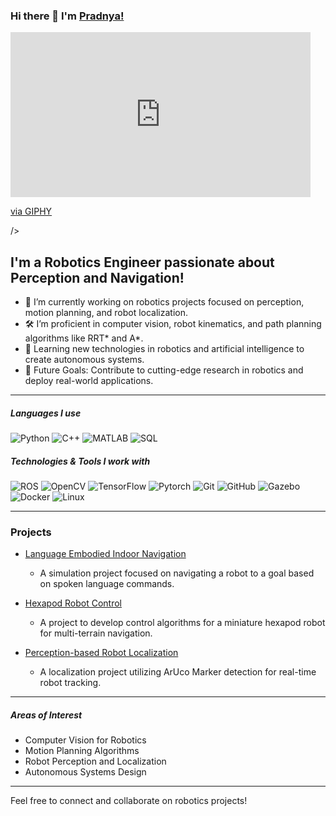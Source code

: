 ### Hi there 👋 I'm [Pradnya!](https://github.com/pradnyas5)

<iframe src="https://giphy.com/embed/AvVomHLXVfoLrgmlJX" width="480" height="264" style="" frameBorder="0" class="giphy-embed" allowFullScreen></iframe><p><a href="https://giphy.com/gifs/EcrookedletterZ-house-music-robotics-bots-AvVomHLXVfoLrgmlJX">via GIPHY</a></p> />

## I'm a Robotics Engineer passionate about Perception and Navigation!

- 🤖 I’m currently working on robotics projects focused on perception, motion planning, and robot localization.
- 🛠 I’m proficient in computer vision, robot kinematics, and path planning algorithms like RRT\* and A\*.
- 🌱 Learning new technologies in robotics and artificial intelligence to create autonomous systems.
- 🎯 Future Goals: Contribute to cutting-edge research in robotics and deploy real-world applications.

---

##### Languages I use

![Python](https://img.shields.io/badge/-Python-000000?style=flat&logo=python)
![C++](https://img.shields.io/badge/-C++-000000?style=flat&logo=c%2B%2B)
![MATLAB](https://img.shields.io/badge/-MATLAB-000000?style=flat&logo=mathworks)
![SQL](https://img.shields.io/badge/-SQL-000000?style=flat&logo=postgresql)

##### Technologies & Tools I work with

![ROS](https://img.shields.io/badge/-ROS-222222?style=flat&logo=ros&logoColor=white)
![OpenCV](https://img.shields.io/badge/-OpenCV-222222?style=flat&logo=opencv&logoColor=5C3EE8)
![TensorFlow](https://img.shields.io/badge/-TensorFlow-222222?style=flat&logo=tensorflow&logoColor=FF6F00)
![Pytorch](https://img.shields.io/badge/-Pytorch-222222?style=flat&logo=pytorch&logoColor=E04E39)
![Git](https://img.shields.io/badge/-Git-222222?style=flat&logo=git&logoColor=F05032)
![GitHub](https://img.shields.io/badge/-GitHub-222222?style=flat&logo=github&logoColor=181717)
![Gazebo](https://img.shields.io/badge/-Gazebo-222222?style=flat&logo=gazebo)
![Docker](https://img.shields.io/badge/-Docker-222222?style=flat&logo=docker)
![Linux](https://img.shields.io/badge/-Linux-222222?style=flat&logo=linux&logoColor=FCC624)

---

### Projects
- [Language Embodied Indoor Navigation](https://github.com/pradnyas5/Language-Embodied-Navigation-using-Local-and-Global-Planners)
  - A simulation project focused on navigating a robot to a goal based on spoken language commands.
  
- [Hexapod Robot Control](https://github.com/pradnyas5/Hexapod-Robot-Control)
  - A project to develop control algorithms for a miniature hexapod robot for multi-terrain navigation.

- [Perception-based Robot Localization](https://github.com/pradnyas5/Robot-Localization)
  - A localization project utilizing ArUco Marker detection for real-time robot tracking.

---

##### Areas of Interest

- Computer Vision for Robotics
- Motion Planning Algorithms
- Robot Perception and Localization
- Autonomous Systems Design

---

Feel free to connect and collaborate on robotics projects!
